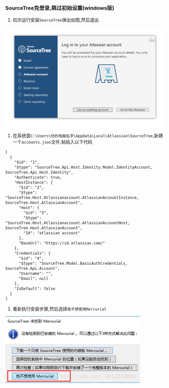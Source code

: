 ### SourceTree免登录,跳过初始设置(windows版)
1. 初次运行安装`SourceTree`弹出如图,然后退出

 ![安装](/images/windows/chapter_02/install.jpg "sourceTree安装")

1. 在系统盘`C:\Users\你的电脑名字\AppData\Local\Atlassian\SourceTree`,新建一个`accounts.json`文件,粘贴入以下代码

  ```
  [
    {
      "$id": "1",
      "$type": "SourceTree.Api.Host.Identity.Model.IdentityAccount, SourceTree.Api.Host.Identity",
      "Authenticate": true,
      "HostInstance": {
        "$id": "2",
        "$type": "SourceTree.Host.Atlassianaccount.AtlassianAccountInstance, SourceTree.Host.AtlassianAccount",
        "Host": {
          "$id": "3",
          "$type": "SourceTree.Host.Atlassianaccount.AtlassianAccountHost, SourceTree.Host.AtlassianAccount",
          "Id": "atlassian account"
        },
        "BaseUrl": "https://id.atlassian.com/"
      },
      "Credentials": {
        "$id": "4",
        "$type": "SourceTree.Model.BasicAuthCredentials, SourceTree.Api.Account",
        "Username": "",
        "Email": null
      },
      "IsDefault": false
    }
  ]
  ```

1. 重新执行安装步骤,然后选择`我不想使用Mercurial`

![不使用Mercurial](/images/windows/chapter_02/choose.jpg)

